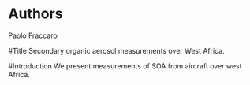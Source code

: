 # Authors 
Paolo Fraccaro

#Title
Secondary organic aerosol measurements over West Africa.

#Introduction
We present measurements of SOA from aircraft over west Africa.